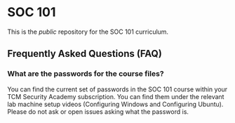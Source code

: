 # SOC 101

This is the *public* repository for the SOC 101 curriculum.

## Frequently Asked Questions (FAQ)
### What are the passwords for the course files?
You can find the current set of passwords in the SOC 101 course within your TCM Security Academy subscription. You can find them under the relevant lab machine setup videos (Configuring Windows and Configuring Ubuntu). Please do not ask or open issues asking what the password is.
